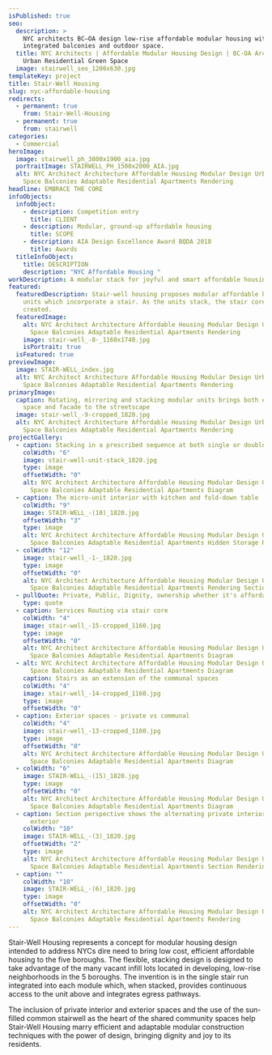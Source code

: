 ```yaml
---
isPublished: true
seo:
  description: >
    NYC architects BC—OA design low-rise affordable modular housing with
    integrated balconies and outdoor space.
  title: NYC Architects | Affordable Modular Housing Design | BC-OA Architect |
    Urban Residential Green Space
  image: stairwell_seo_1200x630.jpg
templateKey: project
title: Stair-Well Housing
slug: nyc-affordable-housing
redirects:
  - permanent: true
    from: Stair-Well-Housing
  - permanent: true
    from: stairwell
categories:
  - Commercial
heroImage:
  image: stairwell_ph_3800x1900_aia.jpg
  portraitImage: STAIRWELL_PH_1500x2000_AIA.jpg
  alt: NYC Architect Architecture Affordable Housing Modular Design Urban Green
    Space Balconies Adaptable Residential Apartments Rendering
headline: EMBRACE THE CORE
infoObjects:
  infoObject:
    - description: Competition entry
      title: CLIENT
    - description: Modular, ground-up affordable housing
      title: SCOPE
    - description: AIA Design Excellence Award BQDA 2018
      title: Awards
  titleInfoObject:
    title: DESCRIPTION
    description: "NYC Affordable Housing "
workDescription: A modular stack for joyful and smart affordable housing in NYC
featured:
  featuredDescription: Stair-well housing proposes modular affordable housing
    units which incorporate a stair. As the units stack, the stair core is
    created.
  featuredImage:
    alt: NYC Architect Architecture Affordable Housing Modular Design Urban Green
      Space Balconies Adaptable Residential Apartments Rendering
    image: stair-well_-8-_1160x1740.jpg
    isPortrait: true
  isFeatured: true
previewImage:
  image: STAIR-WELL_index.jpg
  alt: NYC Architect Architecture Affordable Housing Modular Design Urban Green
    Space Balconies Adaptable Residential Apartments Rendering
primaryImage:
  caption: Rotating, mirroring and stacking modular units brings both exterior
    space and facade to the streetscape
  image: stair-well_-9-cropped_1820.jpg
  alt: NYC Architect Architecture Affordable Housing Modular Design Urban Green
    Space Balconies Adaptable Residential Apartments Rendering
projectGallery:
  - caption: Stacking in a prescribed sequence at both single or double-wide lots
    colWidth: "6"
    image: stair-well-unit-stack_1820.jpg
    type: image
    offsetWidth: "0"
    alt: NYC Architect Architecture Affordable Housing Modular Design Urban Green
      Space Balconies Adaptable Residential Apartments Diagram
  - caption: The micro-unit interior with kitchen and fold-down table
    colWidth: "9"
    image: STAIR-WELL_-(10)_1820.jpg
    offsetWidth: "3"
    type: image
    alt: NYC Architect Architecture Affordable Housing Modular Design Urban Green
      Space Balconies Adaptable Residential Apartments Hidden Storage Rendering
  - colWidth: "12"
    image: stair-well_-1-_1820.jpg
    type: image
    offsetWidth: "0"
    alt: NYC Architect Architecture Affordable Housing Modular Design Urban Green
      Space Balconies Adaptable Residential Apartments Rendering Section
  - pullQuote: Private, Public, Dignity, ownership whether it's affordable or not
    type: quote
  - caption: Services Routing via stair core
    colWidth: "4"
    image: stair-well_-15-cropped_1160.jpg
    type: image
    offsetWidth: "0"
    alt: NYC Architect Architecture Affordable Housing Modular Design Urban Green
      Space Balconies Adaptable Residential Apartments Diagram
  - alt: NYC Architect Architecture Affordable Housing Modular Design Urban Green
      Space Balconies Adaptable Residential Apartments Diagram
    caption: Stairs as an extension of the communal spaces
    colWidth: "4"
    image: stair-well_-14-cropped_1160.jpg
    type: image
    offsetWidth: "0"
  - caption: Exterior spaces - private vs communal
    colWidth: "4"
    image: stair-well_-13-cropped_1160.jpg
    type: image
    offsetWidth: "0"
    alt: NYC Architect Architecture Affordable Housing Modular Design Urban Green
      Space Balconies Adaptable Residential Apartments Diagram
  - colWidth: "6"
    image: STAIR-WELL_-(15)_1820.jpg
    type: image
    offsetWidth: "0"
    alt: NYC Architect Architecture Affordable Housing Modular Design Urban Green
      Space Balconies Adaptable Residential Apartments Diagram
  - caption: Section perspective shows the alternating private interior vs public
      exterior
    colWidth: "10"
    image: STAIR-WELL_-(3)_1820.jpg
    offsetWidth: "2"
    type: image
    alt: NYC Architect Architecture Affordable Housing Modular Design Urban Green
      Space Balconies Adaptable Residential Apartments Section Rendering
  - caption: ""
    colWidth: "10"
    image: STAIR-WELL_-(6)_1820.jpg
    type: image
    offsetWidth: "0"
    alt: NYC Architect Architecture Affordable Housing Modular Design Urban Green
      Space Balconies Adaptable Residential Apartments Rendering
---
```


Stair-Well Housing represents a concept for modular housing
design intended to address NYCs dire need to bring low
cost, efficient affordable housing to the five boroughs. The
flexible, stacking design is designed to take advantage of
the many vacant infill lots located in developing, low-rise
neighborhoods in the 5 boroughs. The invention is in the
single stair run integrated into each module which, when
stacked, provides continuous access to the unit above and
integrates egress pathways.

The inclusion of private interior and exterior spaces
and the use of the sun-filled common stairwell as the
heart of the shared community spaces help Stair-Well Housing
marry efficient and adaptable modular construction techniques
with the power of design, bringing dignity and joy to
its residents.
